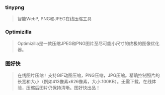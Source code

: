 ### tinypng[](https://tinypng.com/)
>  智能WebP, PNG和JPEG在线压缩工具

### Optimizilla[](https://imagecompressor.com/zh/)
>  Optimizilla是一款压缩JPEG和PNG图片至尽可能小尺寸的终极的图像优化器。

### 图好快[](https://www.tuhaokuai.com/)
>  在线图片压缩！支持GIF动图压缩，PNG压缩，JPG压缩。精确控制照片的长宽和大小（例如413像素x626像素，大小:100KB）。无需下载，在线体验，压缩后图片仍保持清晰。图好快出品！